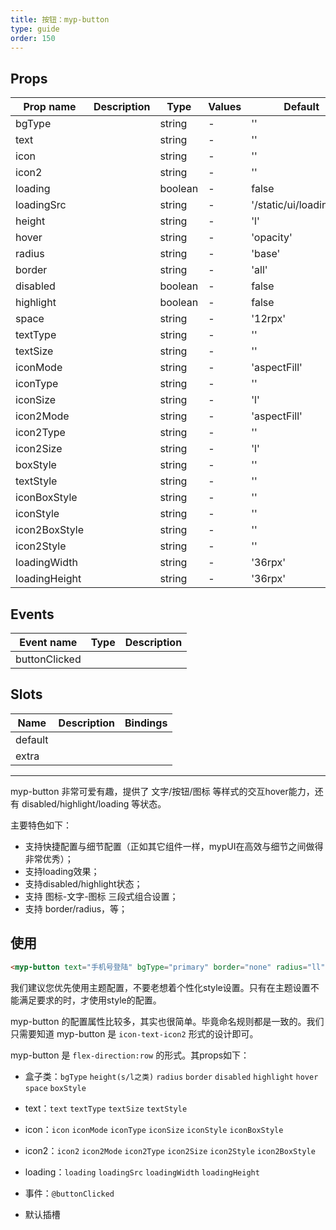 ```yaml
---
title: 按钮：myp-button
type: guide
order: 150
---
```


## Props

| Prop name     | Description | Type    | Values | Default                  |
| ------------- | ----------- | ------- | ------ | ------------------------ |
| bgType        |             | string  | -      | ''                       |
| text          |             | string  | -      | ''                       |
| icon          |             | string  | -      | ''                       |
| icon2         |             | string  | -      | ''                       |
| loading       |             | boolean | -      | false                    |
| loadingSrc    |             | string  | -      | '/static/ui/loading.gif' |
| height        |             | string  | -      | 'l'                      |
| hover         |             | string  | -      | 'opacity'                |
| radius        |             | string  | -      | 'base'                   |
| border        |             | string  | -      | 'all'                    |
| disabled      |             | boolean | -      | false                    |
| highlight     |             | boolean | -      | false                    |
| space         |             | string  | -      | '12rpx'                  |
| textType      |             | string  | -      | ''                       |
| textSize      |             | string  | -      | ''                       |
| iconMode      |             | string  | -      | 'aspectFill'             |
| iconType      |             | string  | -      | ''                       |
| iconSize      |             | string  | -      | 'l'                      |
| icon2Mode     |             | string  | -      | 'aspectFill'             |
| icon2Type     |             | string  | -      | ''                       |
| icon2Size     |             | string  | -      | 'l'                      |
| boxStyle      |             | string  | -      | ''                       |
| textStyle     |             | string  | -      | ''                       |
| iconBoxStyle  |             | string  | -      | ''                       |
| iconStyle     |             | string  | -      | ''                       |
| icon2BoxStyle |             | string  | -      | ''                       |
| icon2Style    |             | string  | -      | ''                       |
| loadingWidth  |             | string  | -      | '36rpx'                  |
| loadingHeight |             | string  | -      | '36rpx'                  |

## Events

| Event name    | Type | Description |
| ------------- | ---- | ----------- |
| buttonClicked |      |

## Slots

| Name    | Description | Bindings |
| ------- | ----------- | -------- |
| default |             |          |
| extra   |             |          |

---

myp-button 非常可爱有趣，提供了 文字/按钮/图标 等样式的交互hover能力，还有 disabled/highlight/loading 等状态。

主要特色如下：

- 支持快捷配置与细节配置（正如其它组件一样，mypUI在高效与细节之间做得非常优秀）；
- 支持loading效果；
- 支持disabled/highlight状态；
- 支持 图标-文字-图标 三段式组合设置；
- 支持 border/radius，等；

## 使用

```html
<myp-button text="手机号登陆" bgType="primary" border="none" radius="ll" @buttonClicked="toPhoneLogin"></myp-button>
```

<p class="tip">我们建议您优先使用主题配置，不要老想着个性化style设置。只有在主题设置不能满足要求的时，才使用style的配置。</p>

myp-button 的配置属性比较多，其实也很简单。毕竟命名规则都是一致的。我们只需要知道 myp-button 是 `icon-text-icon2` 形式的设计即可。

myp-button 是 `flex-direction:row` 的形式。其props如下：

- 盒子类：`bgType` `height(s/l之类)` `radius` `border` `disabled` `highlight` `hover` `space` `boxStyle`

- text：`text` `textType` `textSize` `textStyle`

- icon：`icon` `iconMode` `iconType` `iconSize` `iconStyle` `iconBoxStyle`

- icon2：`icon2` `icon2Mode` `icon2Type` `icon2Size` `icon2Style` `icon2BoxStyle`

- loading：`loading` `loadingSrc` `loadingWidth` `loadingHeight`

- 事件：`@buttonClicked`

- 默认插槽
